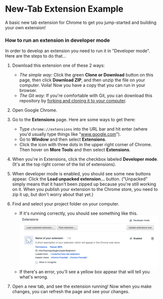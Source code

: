 # New-Tab Extension Example
A basic new tab extension for Chrome to get you jump-started and building your own extension!

### How to run an extension in developer mode
In order to develop an extension you need to run it in "Developer mode". Here are the steps to do that...

1. Download this extension one of these 2 ways:
    * _The simple way:_ Click the green **Clone or Download** button on this page, then click **Download ZIP**, and then unzip the file on your computer. Voila! Now you have a copy that you can run in your browser.
    * _The Git way:_ If you're comfortable with Git, you can download this repository by [forking and cloning it to your computer](https://help.github.com/articles/fork-a-repo/).
2. Open Google Chrome.
3. Go to the **Extensions** page. Here are some ways to get there:
    * Type `chrome://extensions` into the URL bar and hit enter (where you'd usually type things like "www.google.com").
    * Go to **Window** and then select **Extensions**.
    * Click the icon with three dots in the upper right corner of Chrome. Then hover on **More Tools** and then select **Extensions**.
4. When you're in Extensions, click the checkbox labeled **Developer mode**. (It's at the top right corner of the list of extensions).
5. When developer mode is enabled, you should see some new buttons appear. Click the **Load unpacked extension...** button. ("Unpacked" simply means that it hasn't been zipped up because you're still working on it. When you publish your extension to the Chrome store, you need to zip it up, but don't worry about that yet.)
6. Find and select your project folder on your computer.
    * If it's running correctly, you should see something like this.
    ![Running an extension in developer mode](images/readme-developer-mode.png)
    * If there's an error, you'll see a yellow box appear that will tell you what's wrong.

7. Open a new tab, and see the extension running! Now when you make changes, you can refresh the page and see your changes.
